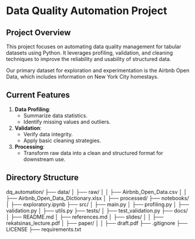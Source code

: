 # Data Quality Automation Project

## Project Overview
This project focuses on automating data quality management for tabular datasets using Python. It leverages profiling, validation, and cleaning techniques to improve the reliability and usability of structured data.

Our primary dataset for exploration and experimentation is the Airbnb Open Data, which includes information on New York City homestays.

## Current Features
1. **Data Profiling**:
   - Summarize data statistics.
   - Identify missing values and outliers.
2. **Validation**:
   - Verify data integrity.
   - Apply basic cleaning strategies.
3. **Processing**:
   - Transform raw data into a clean and structured format for downstream use.

## Directory Structure

dq_automation/ ├── data/ │ ├── raw/ │ │ ├── Airbnb_Open_Data.csv │ │ ├── Airbnb_Open_Data_Dictionary.xlsx │ ├── processed/ ├── notebooks/ │ ├── exploratory.ipynb ├── src/ │ ├── main.py │ ├── profiling.py │ ├── validation.py │ ├── utils.py ├── tests/ │ ├── test_validation.py ├── docs/ │ ├── README.md │ ├── references.md │ ├── slides/ │ │ ├── rekatsinas_lecture.pdf │ ├── paper/ │ │ ├── draft.pdf ├── .gitignore ├── LICENSE ├── requirements.txt